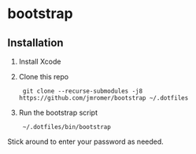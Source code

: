 bootstrap
=========

Installation
------------

1. Install Xcode

2. Clone this repo

   ```shell
    git clone --recurse-submodules -j8 https://github.com/jmromer/bootstrap ~/.dotfiles
   ```

3. Run the bootstrap script

   ```shell
    ~/.dotfiles/bin/bootstrap
    ```

Stick around to enter your password as needed.
